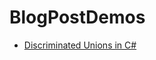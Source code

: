 # BlogPostDemos

- [Discriminated Unions in C#](https://chefpancakecodes.wordpress.com/2021/11/28/discriminated-unions-in-c/)
